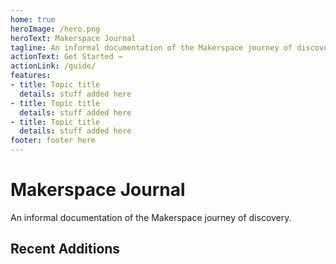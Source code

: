 ```yaml
---
home: true
heroImage: /hero.png
heroText: Makerspace Journal
tagline: An informal documentation of the Makerspace journey of discovery.
actionText: Get Started →
actionLink: /guide/
features:
- title: Topic title
  details: stuff added here
- title: Topic title
  details: stuff added here
- title: Topic title
  details: stuff added here
footer: footer here
---
```


# Makerspace Journal
An informal documentation of the Makerspace journey of discovery.

## Recent Additions
<RecentArticles/>
